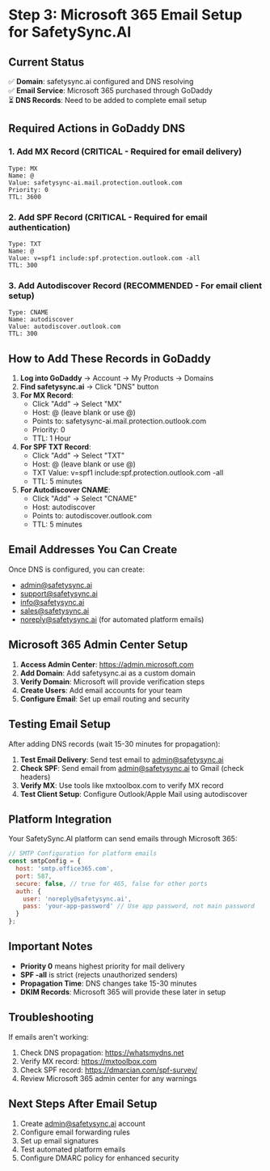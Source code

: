 # Step 3: Microsoft 365 Email Setup for SafetySync.AI

## Current Status
✅ **Domain**: safetysync.ai configured and DNS resolving  
✅ **Email Service**: Microsoft 365 purchased through GoDaddy  
⏳ **DNS Records**: Need to be added to complete email setup  

## Required Actions in GoDaddy DNS

### 1. Add MX Record (CRITICAL - Required for email delivery)
```
Type: MX
Name: @
Value: safetysync-ai.mail.protection.outlook.com
Priority: 0
TTL: 3600
```

### 2. Add SPF Record (CRITICAL - Required for email authentication)
```
Type: TXT
Name: @
Value: v=spf1 include:spf.protection.outlook.com -all
TTL: 300
```

### 3. Add Autodiscover Record (RECOMMENDED - For email client setup)
```
Type: CNAME
Name: autodiscover
Value: autodiscover.outlook.com
TTL: 300
```

## How to Add These Records in GoDaddy

1. **Log into GoDaddy** → Account → My Products → Domains
2. **Find safetysync.ai** → Click "DNS" button
3. **For MX Record**:
   - Click "Add" → Select "MX"
   - Host: @ (leave blank or use @)
   - Points to: safetysync-ai.mail.protection.outlook.com
   - Priority: 0
   - TTL: 1 Hour
4. **For SPF TXT Record**:
   - Click "Add" → Select "TXT"
   - Host: @ (leave blank or use @)
   - TXT Value: v=spf1 include:spf.protection.outlook.com -all
   - TTL: 5 minutes
5. **For Autodiscover CNAME**:
   - Click "Add" → Select "CNAME"
   - Host: autodiscover
   - Points to: autodiscover.outlook.com
   - TTL: 5 minutes

## Email Addresses You Can Create

Once DNS is configured, you can create:
- admin@safetysync.ai
- support@safetysync.ai
- info@safetysync.ai
- sales@safetysync.ai
- noreply@safetysync.ai (for automated platform emails)

## Microsoft 365 Admin Center Setup

1. **Access Admin Center**: https://admin.microsoft.com
2. **Add Domain**: Add safetysync.ai as a custom domain
3. **Verify Domain**: Microsoft will provide verification steps
4. **Create Users**: Add email accounts for your team
5. **Configure Email**: Set up email routing and security

## Testing Email Setup

After adding DNS records (wait 15-30 minutes for propagation):

1. **Test Email Delivery**: Send test email to admin@safetysync.ai
2. **Check SPF**: Send email from admin@safetysync.ai to Gmail (check headers)
3. **Verify MX**: Use tools like mxtoolbox.com to verify MX record
4. **Test Client Setup**: Configure Outlook/Apple Mail using autodiscover

## Platform Integration

Your SafetySync.AI platform can send emails through Microsoft 365:

```javascript
// SMTP Configuration for platform emails
const smtpConfig = {
  host: 'smtp.office365.com',
  port: 587,
  secure: false, // true for 465, false for other ports
  auth: {
    user: 'noreply@safetysync.ai',
    pass: 'your-app-password' // Use app password, not main password
  }
};
```

## Important Notes

- **Priority 0** means highest priority for mail delivery
- **SPF -all** is strict (rejects unauthorized senders)
- **Propagation Time**: DNS changes take 15-30 minutes
- **DKIM Records**: Microsoft 365 will provide these later in setup

## Troubleshooting

If emails aren't working:
1. Check DNS propagation: https://whatsmydns.net
2. Verify MX record: https://mxtoolbox.com
3. Check SPF record: https://dmarcian.com/spf-survey/
4. Review Microsoft 365 admin center for any warnings

## Next Steps After Email Setup

1. Create admin@safetysync.ai account
2. Configure email forwarding rules
3. Set up email signatures
4. Test automated platform emails
5. Configure DMARC policy for enhanced security